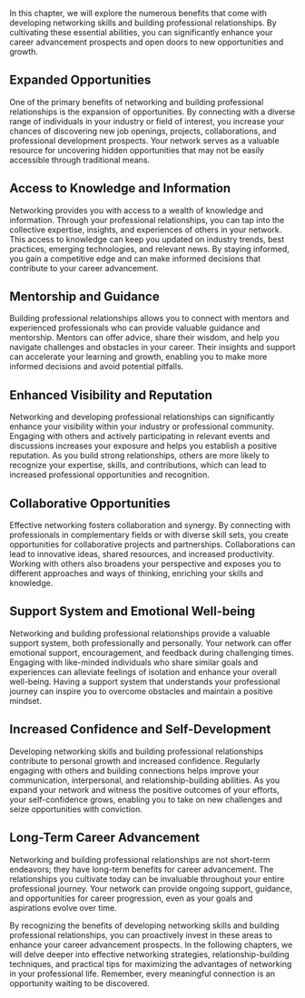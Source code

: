 
In this chapter, we will explore the numerous benefits that come with developing networking skills and building professional relationships. By cultivating these essential abilities, you can significantly enhance your career advancement prospects and open doors to new opportunities and growth.

## Expanded Opportunities

One of the primary benefits of networking and building professional relationships is the expansion of opportunities. By connecting with a diverse range of individuals in your industry or field of interest, you increase your chances of discovering new job openings, projects, collaborations, and professional development prospects. Your network serves as a valuable resource for uncovering hidden opportunities that may not be easily accessible through traditional means.

## Access to Knowledge and Information

Networking provides you with access to a wealth of knowledge and information. Through your professional relationships, you can tap into the collective expertise, insights, and experiences of others in your network. This access to knowledge can keep you updated on industry trends, best practices, emerging technologies, and relevant news. By staying informed, you gain a competitive edge and can make informed decisions that contribute to your career advancement.

## Mentorship and Guidance

Building professional relationships allows you to connect with mentors and experienced professionals who can provide valuable guidance and mentorship. Mentors can offer advice, share their wisdom, and help you navigate challenges and obstacles in your career. Their insights and support can accelerate your learning and growth, enabling you to make more informed decisions and avoid potential pitfalls.

## Enhanced Visibility and Reputation

Networking and developing professional relationships can significantly enhance your visibility within your industry or professional community. Engaging with others and actively participating in relevant events and discussions increases your exposure and helps you establish a positive reputation. As you build strong relationships, others are more likely to recognize your expertise, skills, and contributions, which can lead to increased professional opportunities and recognition.

## Collaborative Opportunities

Effective networking fosters collaboration and synergy. By connecting with professionals in complementary fields or with diverse skill sets, you create opportunities for collaborative projects and partnerships. Collaborations can lead to innovative ideas, shared resources, and increased productivity. Working with others also broadens your perspective and exposes you to different approaches and ways of thinking, enriching your skills and knowledge.

## Support System and Emotional Well-being

Networking and building professional relationships provide a valuable support system, both professionally and personally. Your network can offer emotional support, encouragement, and feedback during challenging times. Engaging with like-minded individuals who share similar goals and experiences can alleviate feelings of isolation and enhance your overall well-being. Having a support system that understands your professional journey can inspire you to overcome obstacles and maintain a positive mindset.

## Increased Confidence and Self-Development

Developing networking skills and building professional relationships contribute to personal growth and increased confidence. Regularly engaging with others and building connections helps improve your communication, interpersonal, and relationship-building abilities. As you expand your network and witness the positive outcomes of your efforts, your self-confidence grows, enabling you to take on new challenges and seize opportunities with conviction.

## Long-Term Career Advancement

Networking and building professional relationships are not short-term endeavors; they have long-term benefits for career advancement. The relationships you cultivate today can be invaluable throughout your entire professional journey. Your network can provide ongoing support, guidance, and opportunities for career progression, even as your goals and aspirations evolve over time.

By recognizing the benefits of developing networking skills and building professional relationships, you can proactively invest in these areas to enhance your career advancement prospects. In the following chapters, we will delve deeper into effective networking strategies, relationship-building techniques, and practical tips for maximizing the advantages of networking in your professional life. Remember, every meaningful connection is an opportunity waiting to be discovered.
